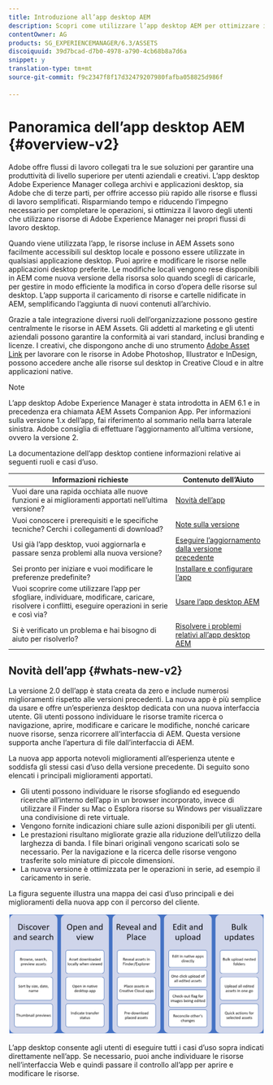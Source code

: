 ```yaml
---
title: Introduzione all’app desktop AEM
description: Scopri come utilizzare l’app desktop AEM per ottimizzare i flussi di lavoro di gestione delle risorse per gli utenti creativi quando si utilizzano Risorse AEM direttamente dal desktop.
contentOwner: AG
products: SG_EXPERIENCEMANAGER/6.3/ASSETS
discoiquuid: 39d7bcad-d7b0-4978-a790-4cb68b8a7d6a
snippet: y
translation-type: tm+mt
source-git-commit: f9c2347f8f17d32479207980fafba058825d986f

---
```



# Panoramica dell’app desktop AEM {#overview-v2}

Adobe offre flussi di lavoro collegati tra le sue soluzioni per garantire una produttività di livello superiore per utenti aziendali e creativi. L’app desktop Adobe Experience Manager collega archivi e applicazioni desktop, sia Adobe che di terze parti, per offrire accesso più rapido alle risorse e flussi di lavoro semplificati. Risparmiando tempo e riducendo l’impegno necessario per completare le operazioni, si ottimizza il lavoro degli utenti che utilizzano risorse di Adobe Experience Manager nei propri flussi di lavoro desktop.

Quando viene utilizzata l’app, le risorse incluse in AEM Assets sono facilmente accessibili sul desktop locale e possono essere utilizzate in qualsiasi applicazione desktop. Puoi aprire e modificare le risorse nelle applicazioni desktop preferite. Le modifiche locali vengono rese disponibili in AEM come nuova versione della risorsa solo quando scegli di caricarle, per gestire in modo efficiente la modifica in corso d’opera delle risorse sul desktop. L’app supporta il caricamento di risorse e cartelle nidificate in AEM, semplificando l’aggiunta di nuovi contenuti all’archivio.

Grazie a tale integrazione diversi ruoli dell’organizzazione possono gestire centralmente le risorse in AEM Assets. Gli addetti al marketing e gli utenti aziendali possono garantire la conformità ai vari standard, inclusi branding e licenze. I creativi, che dispongono anche di uno strumento [Adobe Asset Link](https://www.adobe.com/marketing/experience-manager-assets/adobe-asset-link.html) per lavorare con le risorse in Adobe Photoshop, Illustrator e InDesign, possono accedere anche alle risorse sul desktop in Creative Cloud e in altre applicazioni native.

>[!NOTE]
>
>L’app desktop Adobe Experience Manager è stata introdotta in AEM 6.1 e in precedenza era chiamata AEM Assets Companion App. Per informazioni sulla versione 1.x dell’app, fai riferimento al sommario nella barra laterale sinistra. Adobe consiglia di effettuare l’aggiornamento all’ultima versione, ovvero la versione 2.

La documentazione dell’app desktop contiene informazioni relative ai seguenti ruoli e casi d’uso.

| Informazioni richieste | Contenuto dell’Aiuto |
|-------------------------------------------------------------------------------------------------------|------------------------------------------------------------|
| Vuoi dare una rapida occhiata alle nuove funzioni e ai miglioramenti apportati nell’ultima versione? | [Novità dell’app](#whats-new-v2) |
| Vuoi conoscere i prerequisiti e le specifiche tecniche? Cerchi i collegamenti di download? | [Note sulla versione](release-notes.md) |
| Usi già l’app desktop, vuoi aggiornarla e passare senza problemi alla nuova versione? | [Eseguire l’aggiornamento dalla versione precedente](install-upgrade.md#upgrade-from-previous-version) |
| Sei pronto per iniziare e vuoi modificare le preferenze predefinite? | [Installare e configurare l’app](install-upgrade.md) |
| Vuoi scoprire come utilizzare l’app per sfogliare, individuare, modificare, caricare, risolvere i conflitti, eseguire operazioni in serie e così via? | [Usare l’app desktop AEM](using.md) |
| Si è verificato un problema e hai bisogno di aiuto per risolverlo? | [Risolvere i problemi relativi all’app desktop AEM](troubleshoot.md) |

## Novità dell’app {#whats-new-v2}

La versione 2.0 dell’app è stata creata da zero e include numerosi miglioramenti rispetto alle versioni precedenti. La nuova app è più semplice da usare e offre un’esperienza desktop dedicata con una nuova interfaccia utente. Gli utenti possono individuare le risorse tramite ricerca o navigazione, aprire, modificare e caricare le modifiche, nonché caricare nuove risorse, senza ricorrere all’interfaccia di AEM. Questa versione supporta anche l’apertura di file dall’interfaccia di AEM.

La nuova app apporta notevoli miglioramenti all’esperienza utente e soddisfa gli stessi casi d’uso della versione precedente. Di seguito sono elencati i principali miglioramenti apportati.

* Gli utenti possono individuare le risorse sfogliando ed eseguendo ricerche all’interno dell’app in un browser incorporato, invece di utilizzare il Finder su Mac o Esplora risorse su Windows per visualizzare una condivisione di rete virtuale.
* Vengono fornite indicazioni chiare sulle azioni disponibili per gli utenti.
* Le prestazioni risultano migliorate grazie alla riduzione dell’utilizzo della larghezza di banda. I file binari originali vengono scaricati solo se necessario. Per la navigazione e la ricerca delle risorse vengono trasferite solo miniature di piccole dimensioni.
* La nuova versione è ottimizzata per le operazioni in serie, ad esempio il caricamento in serie.

La figura seguente illustra una mappa dei casi d’uso principali e dei miglioramenti della nuova app con il percorso del cliente.

![Novità dell’app desktop AEM](assets/aem_desktop_app_usecases_v2.png)

L’app desktop consente agli utenti di eseguire tutti i casi d’uso sopra indicati direttamente nell’app. Se necessario, puoi anche individuare le risorse nell’interfaccia Web e quindi passare il controllo all’app per aprire e modificare le risorse.
